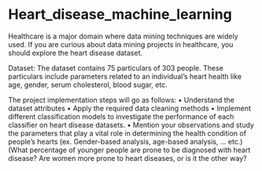 # Heart_disease_machine_learning
Healthcare is a major domain where data mining techniques are widely used. If
you are curious about data mining projects in healthcare, you should explore the
heart disease dataset.

Dataset: The dataset contains 75 particulars of 303 people. These particulars
include parameters related to an individual’s heart health like age, gender, serum
cholesterol, blood sugar, etc.

The project implementation steps will go as follows:
• Understand the dataset attributes
• Apply the required data cleaning methods
• Implement different classification models to investigate the performance of
each classifier on heart disease datasets.
• Mention your observations and study the parameters that play a vital role
in determining the health condition of people’s hearts (ex. Gender-based
analysis, age-based analysis, ... etc.)
(What percentage of younger people are prone to be diagnosed with heart
disease?
Are women more prone to heart diseases, or is it the other way?
